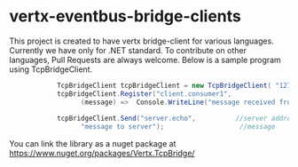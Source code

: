 # vertx-eventbus-bridge-clients
This project is created to have vertx bridge-client for various languages. Currently we have only for .NET standard. 
To contribute on other languages, Pull Requests are always welcome. Below is a sample program using TcpBridgeClient.
```cs
            TcpBridgeClient tcpBridgeClient = new TcpBridgeClient( "127.0.0.1", 7000, option);
            tcpBridgeClient.Register("client.consumer1",                              //registered address
                  (message) =>  Console.WriteLine("message received from server"));    //callback
            
            tcpBridgeClient.Send("server.echo",          //server address
                  "message to server");                   //message
```
You can link the library as a nuget package at https://www.nuget.org/packages/Vertx.TcpBridge/
